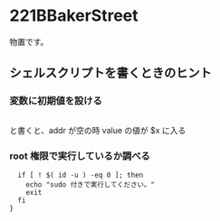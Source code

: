 # 221BBakerStreet
物置です。

## シェルスクリプトを書くときのヒント

### 変数に初期値を設ける
```x=${addr:-value}
```
と書くと、addr が空の時 value の値が $x に入る

### root 権限で実行しているか調べる
```chk_root () {
  if [ ! $( id -u ) -eq 0 ]; then
    echo "sudo 付きで実行してください。"
    exit
  fi
}
```

